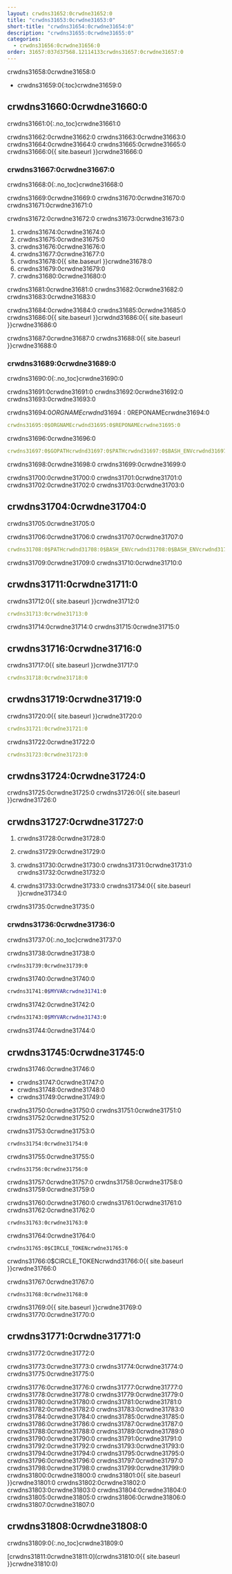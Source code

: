 ```yaml
---
layout: crwdns31652:0crwdne31652:0
title: "crwdns31653:0crwdne31653:0"
short-title: "crwdns31654:0crwdne31654:0"
description: "crwdns31655:0crwdne31655:0"
categories:
  - crwdns31656:0crwdne31656:0
order: 31657:037d37568.12114133crwdns31657:0crwdne31657:0
---
```

crwdns31658:0crwdne31658:0

- crwdns31659:0{:toc}crwdne31659:0

## crwdns31660:0crwdne31660:0

crwdns31661:0{:.no_toc}crwdne31661:0

crwdns31662:0crwdne31662:0 crwdns31663:0crwdne31663:0 crwdns31664:0crwdne31664:0 crwdns31665:0crwdne31665:0 crwdns31666:0{{ site.baseurl }}crwdne31666:0

### crwdns31667:0crwdne31667:0

crwdns31668:0{:.no_toc}crwdne31668:0

crwdns31669:0crwdne31669:0 crwdns31670:0crwdne31670:0 crwdns31671:0crwdne31671:0

crwdns31672:0crwdne31672:0 crwdns31673:0crwdne31673:0

1. crwdns31674:0crwdne31674:0
2. crwdns31675:0crwdne31675:0
3. crwdns31676:0crwdne31676:0
4. crwdns31677:0crwdne31677:0
5. crwdns31678:0{{ site.baseurl }}crwdne31678:0
6. crwdns31679:0crwdne31679:0
7. crwdns31680:0crwdne31680:0

crwdns31681:0crwdne31681:0 crwdns31682:0crwdne31682:0 crwdns31683:0crwdne31683:0

crwdns31684:0crwdne31684:0 crwdns31685:0crwdne31685:0 crwdns31686:0{{ site.baseurl }}crwdnd31686:0{{ site.baseurl }}crwdne31686:0

crwdns31687:0crwdne31687:0 crwdns31688:0{{ site.baseurl }}crwdne31688:0

### crwdns31689:0crwdne31689:0

crwdns31690:0{:.no_toc}crwdne31690:0

crwdns31691:0crwdne31691:0 crwdns31692:0crwdne31692:0 crwdns31693:0crwdne31693:0

crwdns31694:0$ORGNAMEcrwdnd31694:0$REPONAMEcrwdne31694:0

```yaml
crwdns31695:0$ORGNAMEcrwdnd31695:0$REPONAMEcrwdne31695:0
```

crwdns31696:0crwdne31696:0

```yaml
crwdns31697:0$GOPATHcrwdnd31697:0$PATHcrwdnd31697:0$BASH_ENVcrwdnd31697:0$CIRCLE_SHA1crwdnd31697:0$BASH_ENVcrwdne31697:0
```

crwdns31698:0crwdne31698:0 crwdns31699:0crwdne31699:0

crwdns31700:0crwdne31700:0 crwdns31701:0crwdne31701:0 crwdns31702:0crwdne31702:0 crwdns31703:0crwdne31703:0

## crwdns31704:0crwdne31704:0

crwdns31705:0crwdne31705:0

crwdns31706:0crwdne31706:0 crwdns31707:0crwdne31707:0

```yaml
crwdns31708:0$PATHcrwdnd31708:0$BASH_ENVcrwdnd31708:0$BASH_ENVcrwdnd31708:0$BASH_ENVcrwdne31708:0
```

crwdns31709:0crwdne31709:0 crwdns31710:0crwdne31710:0

## crwdns31711:0crwdne31711:0

crwdns31712:0{{ site.baseurl }}crwdne31712:0

```yaml
crwdns31713:0crwdne31713:0
```

crwdns31714:0crwdne31714:0 crwdns31715:0crwdne31715:0

## crwdns31716:0crwdne31716:0

crwdns31717:0{{ site.baseurl }}crwdne31717:0

```yaml
crwdns31718:0crwdne31718:0
```

## crwdns31719:0crwdne31719:0

crwdns31720:0{{ site.baseurl }}crwdne31720:0

```yaml
crwdns31721:0crwdne31721:0
```

crwdns31722:0crwdne31722:0

```yaml
crwdns31723:0crwdne31723:0
```

## crwdns31724:0crwdne31724:0

crwdns31725:0crwdne31725:0 crwdns31726:0{{ site.baseurl }}crwdne31726:0

## crwdns31727:0crwdne31727:0

1. crwdns31728:0crwdne31728:0

2. crwdns31729:0crwdne31729:0

3. crwdns31730:0crwdne31730:0 crwdns31731:0crwdne31731:0 crwdns31732:0crwdne31732:0

4. crwdns31733:0crwdne31733:0 crwdns31734:0{{ site.baseurl }}crwdne31734:0

crwdns31735:0crwdne31735:0

### crwdns31736:0crwdne31736:0

crwdns31737:0{:.no_toc}crwdne31737:0

crwdns31738:0crwdne31738:0

```bash
crwdns31739:0crwdne31739:0
```

crwdns31740:0crwdne31740:0

```bash
crwdns31741:0$MYVARcrwdne31741:0
```

crwdns31742:0crwdne31742:0

```bash
crwdns31743:0$MYVARcrwdne31743:0
```

crwdns31744:0crwdne31744:0

## crwdns31745:0crwdne31745:0

crwdns31746:0crwdne31746:0

- crwdns31747:0crwdne31747:0
- crwdns31748:0crwdne31748:0
- crwdns31749:0crwdne31749:0

crwdns31750:0crwdne31750:0 crwdns31751:0crwdne31751:0 crwdns31752:0crwdne31752:0

crwdns31753:0crwdne31753:0

    crwdns31754:0crwdne31754:0
    

crwdns31755:0crwdne31755:0

    crwdns31756:0crwdne31756:0
    

crwdns31757:0crwdne31757:0 crwdns31758:0crwdne31758:0 crwdns31759:0crwdne31759:0

crwdns31760:0crwdne31760:0 crwdns31761:0crwdne31761:0 crwdns31762:0crwdne31762:0

    crwdns31763:0crwdne31763:0
    

crwdns31764:0crwdne31764:0

    crwdns31765:0$CIRCLE_TOKENcrwdne31765:0
    

crwdns31766:0$CIRCLE_TOKENcrwdnd31766:0{{ site.baseurl }}crwdne31766:0

crwdns31767:0crwdne31767:0

    crwdns31768:0crwdne31768:0
    

crwdns31769:0{{ site.baseurl }}crwdne31769:0 crwdns31770:0crwdne31770:0

## crwdns31771:0crwdne31771:0

crwdns31772:0crwdne31772:0

crwdns31773:0crwdne31773:0 crwdns31774:0crwdne31774:0 crwdns31775:0crwdne31775:0

crwdns31776:0crwdne31776:0 crwdns31777:0crwdne31777:0 crwdns31778:0crwdne31778:0 crwdns31779:0crwdne31779:0 crwdns31780:0crwdne31780:0 crwdns31781:0crwdne31781:0 crwdns31782:0crwdne31782:0 crwdns31783:0crwdne31783:0 crwdns31784:0crwdne31784:0 crwdns31785:0crwdne31785:0 crwdns31786:0crwdne31786:0 crwdns31787:0crwdne31787:0 crwdns31788:0crwdne31788:0 crwdns31789:0crwdne31789:0 crwdns31790:0crwdne31790:0 crwdns31791:0crwdne31791:0 crwdns31792:0crwdne31792:0 crwdns31793:0crwdne31793:0 crwdns31794:0crwdne31794:0 crwdns31795:0crwdne31795:0 crwdns31796:0crwdne31796:0 crwdns31797:0crwdne31797:0 crwdns31798:0crwdne31798:0 crwdns31799:0crwdne31799:0 crwdns31800:0crwdne31800:0 crwdns31801:0{{ site.baseurl }}crwdne31801:0 crwdns31802:0crwdne31802:0 crwdns31803:0crwdne31803:0 crwdns31804:0crwdne31804:0 crwdns31805:0crwdne31805:0 crwdns31806:0crwdne31806:0 crwdns31807:0crwdne31807:0

## crwdns31808:0crwdne31808:0

crwdns31809:0{:.no_toc}crwdne31809:0

[crwdns31811:0crwdne31811:0](crwdns31810:0{{ site.baseurl }}crwdne31810:0)